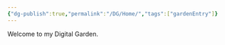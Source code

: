 ```yaml
---
{"dg-publish":true,"permalink":"/DG/Home/","tags":["gardenEntry"]}
---
```



Welcome to my Digital Garden. 



